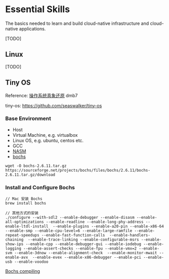# Essential Skills

The basics needed to learn and build cloud-native infrastructure and cloud-native applications.

[TODO]

## Linux

[TODO]

## Tiny OS

Reference: [操作系统真象还原](https://pan.baidu.com/s/1koU7VZ8l7dLZpLaZQ0ktbA) dmb7

tiny-os: https://github.com/seaswalker/tiny-os

### Base Environment

- Host
- Virtual Machine, e.g. virtualbox
- Linux OS, e.g. ubuntu, centos etc.
- GCC
- [NASM](https://www.nasm.us/)
- [bochs](http://bochs.sourceforge.net/)

```text
wget -O bochs-2.6.11.tar.gz  https://sourceforge.net/projects/bochs/files/bochs/2.6.11/bochs-2.6.11.tar.gz/download
```
### Install and Configure Bochs

```
// Mac 安装 Bochs
brew install bochs

// 其他方式的安装
./configure --with-sdl2 --enable-debugger --enable-disasm --enable-all-optimizations --enable-readline --enable-long-phy-address --enable-ltdl-install  --enable-plugins --enable-a20-pin --enable-x86-64 --enable-smp --enable-cpu-level=6 --enable-large-ramfile --enable-repeat-speedups --enable-fast-function-calls  --enable-handlers-chaining  --enable-trace-linking --enable-configurable-msrs --enable-show-ips --enable-cpp --enable-debugger-gui --enable-iodebug --enable-logging --enable-assert-checks --enable-fpu --enable-vmx=2 --enable-svm --enable-3dnow --enable-alignment-check  --enable-monitor-mwait --enable-avx  --enable-evex --enable-x86-debugger --enable-pci --enable-usb --enable-voodoo
```

[Bochs compiling](http://bochs.sourceforge.net/doc/docbook/user/compiling.html)
